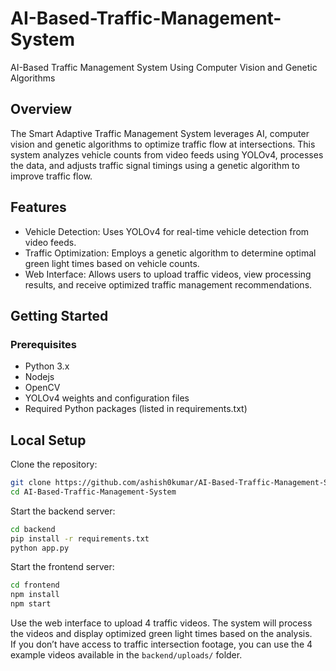 # AI-Based-Traffic-Management-System
AI-Based Traffic Management System Using Computer Vision and Genetic Algorithms

## Overview

The Smart Adaptive Traffic Management System leverages AI, computer vision and genetic algorithms to optimize traffic flow at intersections. This system analyzes vehicle counts from video feeds using YOLOv4, processes the data, and adjusts traffic signal timings using a genetic algorithm to improve traffic flow.

## Features
- Vehicle Detection: Uses YOLOv4 for real-time vehicle detection from video feeds.
- Traffic Optimization: Employs a genetic algorithm to determine optimal green light times based on vehicle counts.
- Web Interface: Allows users to upload traffic videos, view processing results, and receive optimized traffic management recommendations.

## Getting Started

### Prerequisites

- Python 3.x
- Nodejs
- OpenCV
- YOLOv4 weights and configuration files
- Required Python packages (listed in requirements.txt)

## Local Setup

Clone the repository:

```bash
git clone https://github.com/ashish0kumar/AI-Based-Traffic-Management-System.git
cd AI-Based-Traffic-Management-System
```

Start the backend server:

```bash
cd backend
pip install -r requirements.txt
python app.py
```

Start the frontend server:
```bash
cd frontend
npm install
npm start
```

Use the web interface to upload 4 traffic videos. The system will process the videos and display optimized green light times based on the analysis. <br>
If you don’t have access to traffic intersection footage, you can use the 4 example videos available in the `backend/uploads/` folder.
